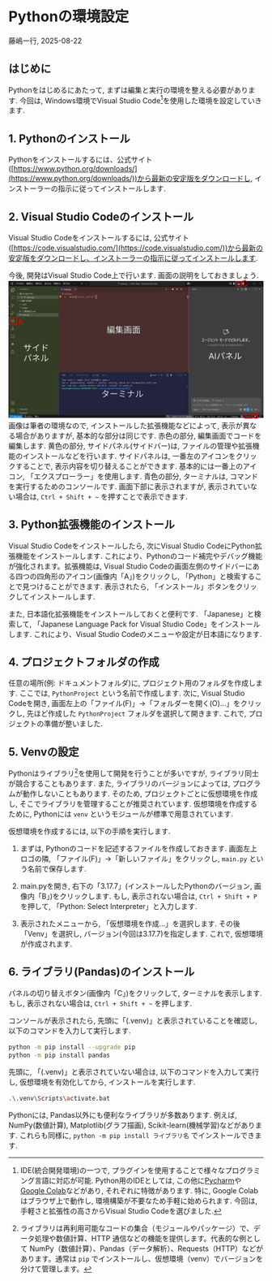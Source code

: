 # Pythonの環境設定
藤嶋一行, 2025-08-22

## はじめに
Pythonをはじめるにあたって, まずは編集と実行の環境を整える必要があります. 今回は, Windows環境でVisual Studio Code[^1]を使用した環境を設定していきます. 

[^1]: IDE(統合開発環境)の一つで, プラグインを使用することで様々なプログラミング言語に対応が可能. Python用のIDEとしては, この他に[Pycharm](https://www.jetbrains.com/pycharm/)や[Google Colab](https://colab.research.google.com/)などがあり, それぞれに特徴があります. 特に, Google Colabはブラウザ上で動作し, 環境構築が不要なため手軽に始められます. 今回は, 手軽さと拡張性の高さからVisual Studio Codeを選びました. 

## 1. Pythonのインストール
Pythonをインストールするには、公式サイト([https://www.python.org/downloads/](https://www.python.org/downloads/))から最新の安定版をダウンロードし, インストーラーの指示に従ってインストールします. 

## 2. Visual Studio Codeのインストール
Visual Studio Codeをインストールするには, 公式サイト([https://code.visualstudio.com/](https://code.visualstudio.com/))から最新の安定版をダウンロードし、インストーラーの指示に従ってインストールします.

今後, 開発はVisual Studio Code上で行います. 画面の説明をしておきましょう. 
![画面の説明](Image/VSCode画面説明.png)
画像は筆者の環境なので, インストールした拡張機能などによって, 表示が異なる場合がありますが, 基本的な部分は同じです. 赤色の部分, 編集画面でコードを編集します. 黄色の部分, サイドパネル(サイドバー)は, ファイルの管理や拡張機能のインストールなどを行います. サイドパネルは, 一番左のアイコンをクリックすることで, 表示内容を切り替えることができます. 基本的には一番上のアイコン, 「エクスプローラー」を使用します. 青色の部分, ターミナルは, コマンドを実行するためのコンソールです. 画面下部に表示されますが, 表示されていない場合は, `Ctrl + Shift + ~` を押すことで表示できます.

## 3. Python拡張機能のインストール
Visual Studio Codeをインストールしたら, 次にVisual Studio CodeにPython拡張機能をインストールします. これにより、Pythonのコード補完やデバッグ機能が強化されます。拡張機能は, Visual Studio Codeの画面左側のサイドバーにある四つの四角形のアイコン(画像内「A」)をクリックし, 「Python」と検索することで見つけることができます. 表示されたら, 「インストール」ボタンをクリックしてインストールします.

また, 日本語化拡張機能をインストールしておくと便利です. 「Japanese」と検索して, 「Japanese Language Pack for Visual Studio Code」をインストールします. これにより、Visual Studio Codeのメニューや設定が日本語になります. 

## 4. プロジェクトフォルダの作成
任意の場所(例: ドキュメントフォルダ)に, プロジェクト用のフォルダを作成します. ここでは, `PythonProject` という名前で作成します. 次に, Visual Studio Codeを開き, 画面左上の「ファイル(F)」→「フォルダーを開く(O)...」をクリックし, 先ほど作成した `PythonProject` フォルダを選択して開きます. これで, プロジェクトの準備が整いました.

## 5. Venvの設定
Pythonはライブラリ[^lib]を使用して開発を行うことが多いですが, ライブラリ同士が競合することもあります. また, ライブラリのバージョンによっては, プログラムが動作しないこともあります. そのため, プロジェクトごとに仮想環境を作成し, そこでライブラリを管理することが推奨されています. 仮想環境を作成するために, Pythonには `venv` というモジュールが標準で用意されています. 

仮想環境を作成するには, 以下の手順を実行します.

1. まずは, Pythonのコードを記述するファイルを作成しておきます. 画面左上ロゴの隣, 「ファイル(F)」→「新しいファイル」をクリックし, `main.py` という名前で保存します.

2. main.pyを開き, 右下の「3.17.7」(インストールしたPythonのバージョン, 画像内「B」)をクリックします. もし, 表示されない場合は, `Ctrl + Shift + P` を押して, 「Python: Select Interpreter」と入力します. 

3. 表示されたメニューから, 「仮想環境を作成...」を選択します. その後「Venv」を選択し, バージョン(今回は3.17.7)を指定します. これで, 仮想環境が作成されます. 

## 6. ライブラリ(Pandas)のインストール
パネルの切り替えボタン(画像内「C」)をクリックして, ターミナルを表示します. もし, 表示されない場合は, `Ctrl + Shift + ~` を押します.

コンソールが表示されたら, 先頭に「(.venv)」と表示されていることを確認し, 以下のコマンドを入力して実行します.

```bash
python -m pip install --upgrade pip
python -m pip install pandas
```


先頭に, 「(.venv)」と表示されていない場合は, 以下のコマンドを入力して実行し, 仮想環境を有効化してから, インストールを実行します. 

```bash
.\.venv\Scripts\activate.bat
```

Pythonには, Pandas以外にも便利なライブラリが多数あります. 例えば, NumPy(数値計算), Matplotlib(グラフ描画), Scikit-learn(機械学習)などがあります. これらも同様に, `python -m pip install ライブラリ名` でインストールできます.


[^lib]: ライブラリは再利用可能なコードの集合（モジュールやパッケージ）で、データ処理や数値計算、HTTP 通信などの機能を提供します。代表的な例として NumPy（数値計算）、Pandas（データ解析）、Requests（HTTP）などがあります。通常は `pip` でインストールし、仮想環境（venv）でバージョンを分けて管理します。